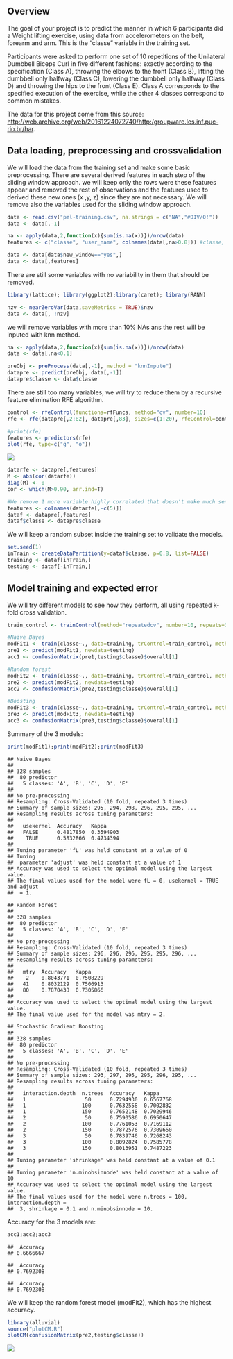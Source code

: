 Overview
--------

The goal of your project is to predict the manner in which 6
participants did a Weight lifting exercise, using data from
accelerometers on the belt, forearm and arm. This is the “classe”
variable in the training set.

Participants were asked to perform one set of 10 repetitions of the
Unilateral Dumbbell Biceps Curl in five different fashions: exactly
according to the specification (Class A), throwing the elbows to the
front (Class B), lifting the dumbbell only halfway (Class C), lowering
the dumbbell only halfway (Class D) and throwing the hips to the front
(Class E). Class A corresponds to the specified execution of the
exercise, while the other 4 classes correspond to common mistakes.

The data for this project come from this source:
<a href="http://web.archive.org/web/20161224072740/http:/groupware.les.inf.puc-rio.br/har" class="uri">http://web.archive.org/web/20161224072740/http:/groupware.les.inf.puc-rio.br/har</a>.

Data loading, preprocessing and crossvalidation
-----------------------------------------------

We will load the data from the training set and make some basic
preprocessing. There are several derived features in each step of the
sliding window approach. we will keep only the rows were these features
appear and removed the rest of observations and the features used to
derived these new ones (x ,y, z) since they are not necessary. We will
remove also the variables used for the sliding window approach.

``` r
data <- read.csv("pml-training.csv", na.strings = c("NA","#DIV/0!"))
data <- data[,-1]

na <- apply(data,2,function(x){sum(is.na(x))})/nrow(data)
features <- c("classe", "user_name", colnames(data[,na>0.8])) #classe, user and derived features

data <- data[data$new_window=="yes",]
data <- data[,features]
```

There are still some variables with no variability in them that should
be removed.

``` r
library(lattice); library(ggplot2);library(caret); library(RANN)

nzv <- nearZeroVar(data,saveMetrics = TRUE)$nzv
data <- data[, !nzv]
```

we will remove variables with more than 10% NAs ans the rest will be
inputed with knn method.

``` r
na <- apply(data,2,function(x){sum(is.na(x))})/nrow(data)
data <- data[,na<0.1]

preObj <- preProcess(data[,-1], method = "knnImpute")
datapre <- predict(preObj, data[,-1]) 
datapre$classe <- data$classe
```

There are still too many variables, we will try to reduce them by a
recursive feature elimination RFE algorithm.

``` r
control <- rfeControl(functions=rfFuncs, method="cv", number=10)
rfe <- rfe(datapre[,2:82], datapre[,83], sizes=c(1:20), rfeControl=control)

#print(rfe)
features <- predictors(rfe)
plot(rfe, type=c("g", "o"))
```

![](WLE_V0_files/figure-markdown_github/rfe-1.png)

``` r
datarfe <- datapre[,features]
M <- abs(cor(datarfe))
diag(M) <- 0
cor <- which(M>0.90, arr.ind=T)

#We remove 1 more variable highly correlated that doesn't make much sense to keep.
features <- colnames(datarfe[,-c(5)])
dataf <- datapre[,features]
dataf$classe <- datapre$classe
```

We will keep a random subset inside the training set to validate the
models.

``` r
set.seed(1)
inTrain <- createDataPartition(y=dataf$classe, p=0.8, list=FALSE)
training <- dataf[inTrain,]
testing <- dataf[-inTrain,]
```

Model training and expected error
---------------------------------

We will try different models to see how they perform, all using repeated
k-fold cross validation.

``` r
train_control <- trainControl(method="repeatedcv", number=10, repeats=3)

#Naive Bayes
modFit1 <- train(classe~., data=training, trControl=train_control, method="nb")
pre1 <- predict(modFit1, newdata=testing)
acc1 <- confusionMatrix(pre1,testing$classe)$overall[1]

#Random forest
modFit2 <- train(classe~., data=training, trControl=train_control, method="rf")
pre2 <- predict(modFit2, newdata=testing)
acc2 <- confusionMatrix(pre2,testing$classe)$overall[1]

#Boosting
modFit3 <- train(classe~., data=training, trControl=train_control, method="gbm")
pre3 <- predict(modFit3, newdata=testing)
acc3 <- confusionMatrix(pre3,testing$classe)$overall[1]
```

Summary of the 3 models:

``` r
print(modFit1);print(modFit2);print(modFit3)
```

    ## Naive Bayes 
    ## 
    ## 328 samples
    ##  80 predictor
    ##   5 classes: 'A', 'B', 'C', 'D', 'E' 
    ## 
    ## No pre-processing
    ## Resampling: Cross-Validated (10 fold, repeated 3 times) 
    ## Summary of sample sizes: 295, 294, 298, 296, 295, 295, ... 
    ## Resampling results across tuning parameters:
    ## 
    ##   usekernel  Accuracy   Kappa    
    ##   FALSE      0.4817850  0.3594903
    ##    TRUE      0.5832866  0.4734394
    ## 
    ## Tuning parameter 'fL' was held constant at a value of 0
    ## Tuning
    ##  parameter 'adjust' was held constant at a value of 1
    ## Accuracy was used to select the optimal model using the largest value.
    ## The final values used for the model were fL = 0, usekernel = TRUE and adjust
    ##  = 1.

    ## Random Forest 
    ## 
    ## 328 samples
    ##  80 predictor
    ##   5 classes: 'A', 'B', 'C', 'D', 'E' 
    ## 
    ## No pre-processing
    ## Resampling: Cross-Validated (10 fold, repeated 3 times) 
    ## Summary of sample sizes: 296, 296, 296, 295, 295, 296, ... 
    ## Resampling results across tuning parameters:
    ## 
    ##   mtry  Accuracy   Kappa    
    ##    2    0.8043771  0.7508229
    ##   41    0.8032129  0.7506913
    ##   80    0.7870438  0.7305866
    ## 
    ## Accuracy was used to select the optimal model using the largest value.
    ## The final value used for the model was mtry = 2.

    ## Stochastic Gradient Boosting 
    ## 
    ## 328 samples
    ##  80 predictor
    ##   5 classes: 'A', 'B', 'C', 'D', 'E' 
    ## 
    ## No pre-processing
    ## Resampling: Cross-Validated (10 fold, repeated 3 times) 
    ## Summary of sample sizes: 293, 297, 295, 295, 296, 295, ... 
    ## Resampling results across tuning parameters:
    ## 
    ##   interaction.depth  n.trees  Accuracy   Kappa    
    ##   1                   50      0.7294930  0.6567768
    ##   1                  100      0.7632558  0.7002832
    ##   1                  150      0.7652148  0.7029946
    ##   2                   50      0.7590586  0.6950647
    ##   2                  100      0.7761053  0.7169112
    ##   2                  150      0.7872576  0.7309660
    ##   3                   50      0.7839746  0.7268243
    ##   3                  100      0.8092824  0.7585778
    ##   3                  150      0.8013951  0.7487223
    ## 
    ## Tuning parameter 'shrinkage' was held constant at a value of 0.1
    ## 
    ## Tuning parameter 'n.minobsinnode' was held constant at a value of 10
    ## Accuracy was used to select the optimal model using the largest value.
    ## The final values used for the model were n.trees = 100, interaction.depth =
    ##  3, shrinkage = 0.1 and n.minobsinnode = 10.

Accuracy for the 3 models are:

``` r
acc1;acc2;acc3
```

    ##  Accuracy 
    ## 0.6666667

    ##  Accuracy 
    ## 0.7692308

    ##  Accuracy 
    ## 0.7692308

We will keep the random forest model (modFit2), which has the highest
accuracy.

``` r
library(alluvial)
source("plotCM.R")
plotCM(confusionMatrix(pre2,testing$classe))
```

![](WLE_V0_files/figure-markdown_github/plot-1.png)

